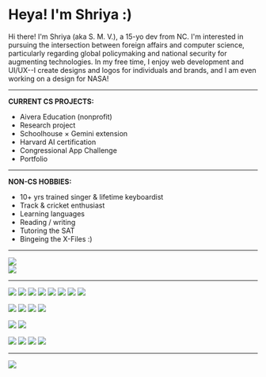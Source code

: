 # Heya! I'm Shriya :)

Hi there! I'm Shriya (aka S. M. V.), a 15-yo dev from NC. I'm interested in pursuing the intersection between foreign affairs and computer science, particularly regarding global policymaking and national security for augmenting technologies. In my free time, I enjoy web development and UI/UX--I create designs and logos for individuals and brands, and I am even working on a design for NASA!

---

**CURRENT CS PROJECTS:** 
<br>
- Aivera Education (nonprofit)
- Research project
- Schoolhouse × Gemini extension
- Harvard AI certification
- Congressional App Challenge
- Portfolio

---

**NON-CS HOBBIES:**
<br>
- 10+ yrs trained singer & lifetime keyboardist
- Track & cricket enthusiast
- Learning languages
- Reading / writing
- Tutoring the SAT
- Bingeing the X-Files :)

---

![](https://github-profile-summary-cards.vercel.app/api/cards/profile-details?username=smv1256&theme=github_dark)
<br>
![](https://github-readme-stats.vercel.app/api/top-langs/?username=smv1256&theme=github_dark)

---

![](https://img.shields.io/badge/assembly%20script-%23000000.svg?style=for-the-badge&logo=assemblyscript&logoColor=white)
![](https://img.shields.io/badge/c-%2300599C.svg?style=for-the-badge&logo=c&logoColor=white)
![](https://img.shields.io/badge/CSS3-1572B6?style=for-the-badge&logo=css3&logoColor=white)
![](https://img.shields.io/badge/HTML5-E34F26?style=for-the-badge&logo=html5&logoColor=white)
![](https://img.shields.io/badge/JavaScript-323330?style=for-the-badge&logo=javascript&logoColor=white)
![](https://img.shields.io/badge/Python-FFD43B?style=for-the-badge&logo=python&logoColor=white)
![](https://img.shields.io/badge/node.js-6DA55F?style=for-the-badge&logo=node.js&logoColor=white)
![](https://shields.io/badge/TypeScript-3178C6?style=for-the-badge&logo=typescript&logoColor=white)

![](https://img.shields.io/badge/Next-black?style=for-the-badge&logo=next.js&logoColor=white)
![](https://img.shields.io/badge/p5%20js-ED225D?style=for-the-badge&logo=p5dotjs&logoColor=white)
![](https://img.shields.io/badge/react-%2320232a.svg?style=for-the-badge&logo=react&logoColor=white)
![](https://img.shields.io/badge/tailwindcss-%2338B2AC.svg?style=for-the-badge&logo=tailwind-css&logoColor=white)

![](https://img.shields.io/badge/Canva-%2300C4CC.svg?style=for-the-badge&logo=Canva&logoColor=white)
![](https://img.shields.io/badge/figma-%23F24E1E.svg?style=for-the-badge&logo=figma&logoColor=white)

![](https://img.shields.io/badge/Codepen-000000?style=for-the-badge&logo=codepen&logoColor=white)
![](https://img.shields.io/badge/GitHub-100000?style=for-the-badge&logo=github&logoColor=white)
![](https://img.shields.io/badge/KhanAcademy-%2314BF96.svg?style=for-the-badge&logo=KhanAcademy&logoColor=white)
![](https://img.shields.io/badge/Replit-DD1200?style=for-the-badge&logo=Replit&logoColor=white)

---

![](https://komarev.com/ghpvc/?username=smv1256&color=blue&label=Profile+Visits)
